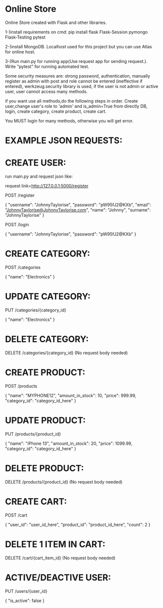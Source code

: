 # Online Store
 Online Store created with Flask and other libraries.

1-)install requirements on cmd: pip install flask Flask-Session pymongo Flask-Testing pytest

2-)install MongoDB.
Localhost used for this project but you can use Atlas for online host.

3-)Run main.py for running app(Use request app for sending request.). Write "pytest" for running automated test.

Some security measures are: strong password, authentication, manually register as admin with post and role cannot be entered (ineffective if entered), werkzeug.security library is used, if the user is not admin or active user, user cannot access many methods.

if you want use all methods,do the following steps in order.
Create user,change user's role to 'admin' and is_admin=True from directly DB, login, create category, create product, create cart.

You MUST login for many methods, otherwise you will get error.


# EXAMPLE JSON REQUESTS:

# CREATE USER:
run main.py and request json like: 

request link=http://127.0.0.1:5000/register


POST /register


{
"username": "JohnnyTaylorise",
"password": "pW95fJ2@KXb",
"email": "JohnnyTaylorise@JohnnyTaylorise.com",
"name": "Johnny",
"surname": "JohnnyTaylorise"
}



POST /login
 
 
{
  "username": "JohnnyTaylorise",
  "password": "pW95fJ2@KXb"
}
# CREATE CATEGORY:
POST /categories
 
 
{
  "name": "Electronics"
}

# UPDATE CATEGORY:
PUT /categories/{category_id}
 
 
{
  "name": "Electronics"
}

# DELETE CATEGORY:
DELETE /categories/{category_id}
(No request body needed)


# CREATE PRODUCT:

POST /products

{
  "name": "MYPHONE12",
  "amount_in_stock": 10,
  "price": 999.99,
  "category_id": "category_id_here"
}

# UPDATE PRODUCT:

PUT /products/{product_id}
 
 
{
  "name": "iPhone 13",
  "amount_in_stock": 20,
  "price": 1099.99,
  "category_id": "category_id_here"
}

# DELETE PRODUCT:
DELETE /products/{product_id}
(No request body needed)


# CREATE CART:

POST /cart

{
  "user_id": "user_id_here",
  "product_id": "product_id_here",
  "count": 2
}

# DELETE 1 ITEM IN CART:
DELETE /cart/{cart_item_id}
(No request body needed)

# ACTIVE/DEACTIVE USER:

PUT /users/{user_id}

{
  "is_active": false
}



